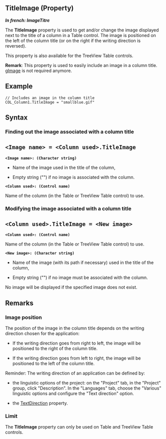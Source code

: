 


## TitleImage (Property)

***In french: ImageTitre***
	



<a name="XUse"></a>
<a name="Use"></a>
<a name="description"></a>
The **TitleImage** property is used to get and/or change the image displayed next to the title of a column in a Table control. The image is positioned on the left of the column title (or on the right if the writing direction is reversed). 

This property is also available for the TreeView Table controls.

**Remark**: This property is used to easily include an image in a column title. [gImage](../WDLang1/3029042.md) is not required anymore.
<a name="Example1"></a>
<a name="sample_code"></a>

## Example


```wl
// Includes an image in the column title
COL_Column1.TitleImage = "smallblue.gif"
```

<a name="XSYNTAX"></a>
<a name="SYNTAX1"></a>

## Syntax

### Finding out the image associated with a column title

`<Image name> = <Column used>.TitleImage`
---

**`<Image name>: (Character string)`**



- Name of the image used in the title of the column, 

- Empty string ("") if no image is associated with the column.




**`<Column used>: (Control name)`**

Name of the column (in the Table or TreeView Table control) to use.  


<a name="SYNTAX2"></a>

### Modifying the image associated with a column title

`<Column used>.TitleImage = <New image>`
---

**`<Column used>: (Control name)`**

Name of the column (in the Table or TreeView Table control) to use.

**`<New image>: (Character string)`**



- Name of the image (with its path if necessary) used in the title of the column, 

- Empty string ("") if no image must be associated with the column. 


No image will be displayed if the specified image does not exist.  



<a name="NOTE0"></a>
<a name="NOTE0_1"></a>

## Remarks


### Image position
<a name="image_position_ELTPARAGRAPHE000051"></a>

The position of the image in the column title depends on the writing direction chosen for the application:

- If the writing direction goes from right to left, the image will be positioned to the right of the column title.

- If the writing direction goes from left to right, the image will be positioned to the left of the column title.




Reminder: The writing direction of an application can be defined by:

- the linguistic options of the project: on the "Project" tab, in the "Project" group, click "Description". In the "Languages" tab, choose the "Various" linguistic options and configure the "Text direction" option.

- the [TextDirection](../Proprietes/2513020.md) property.



<a name="NOTE0_2"></a>


### Limit
<a name="limit_ELTPARAGRAPHE000081"></a>

The **TitleImage** property can only be used on Table and TreeView Table controls.


